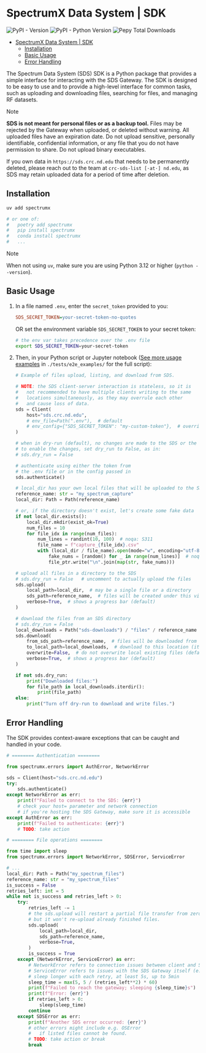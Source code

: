 # SpectrumX Data System | SDK

![PyPI - Version](https://img.shields.io/pypi/v/spectrumx)
![PyPI - Python Version](https://img.shields.io/pypi/pyversions/spectrumx)
![Pepy Total Downloads](https://img.shields.io/pepy/dt/spectrumx)

+ [SpectrumX Data System | SDK](#spectrumx-data-system--sdk)
    + [Installation](#installation)
    + [Basic Usage](#basic-usage)
    + [Error Handling](#error-handling)

The Spectrum Data System (SDS) SDK is a Python package that provides a simple interface for interacting with the SDS Gateway. The SDK is designed to be easy to use and to provide a high-level interface for common tasks, such as uploading and downloading files, searching for files, and managing RF datasets.

> [!NOTE]
>
> **SDS is not meant for personal files or as a backup tool.** Files may be rejected by the Gateway when uploaded, or deleted without warning. All uploaded files have an expiration date. Do not upload sensitive, personally identifiable, confidential information, or any file that you do not have permission to share. Do not upload binary executables.
>
> If you own data in `https://sds.crc.nd.edu` that needs to be permanently deleted, please reach out to the team at `crc-sds-list [·at·] nd.edu`, as SDS may retain uploaded data for a period of time after deletion.

## Installation

```bash
uv add spectrumx

# or one of:
#   poetry add spectrumx
#   pip install spectrumx
#   conda install spectrumx
#   ...
```

> [!NOTE]
> When not using `uv`, make sure you are using Python 3.12 or higher (`python --version`).

## Basic Usage

1. In a file named `.env`, enter the `secret_token` provided to you:

    ```ini
    SDS_SECRET_TOKEN=your-secret-token-no-quotes
    ```

    OR set the environment variable `SDS_SECRET_TOKEN` to your secret token:

    ```bash
    # the env var takes precedence over the .env file
    export SDS_SECRET_TOKEN=your-secret-token
    ```

2. Then, in your Python script or Jupyter notebook ([See more usage examples](./tests/e2e_examples/check_build_acceptance.py) in `./tests/e2e_examples/` for the full script):

    ```python
    # Example of files upload, listing, and download from SDS.

    # NOTE: the SDS client-server interaction is stateless, so it is
    #   not recommended to have multiple clients writing to the same
    #   locations simultaneously, as they may overrule each other
    #   and cause loss of data.
    sds = Client(
        host="sds.crc.nd.edu",
        # env_file=Path(".env"),  # default
        # env_config={"SDS_SECRET_TOKEN": "my-custom-token"},  # overrides
    )

    # when in dry-run (default), no changes are made to the SDS or the local filesystem
    # to enable the changes, set dry_run to False, as in:
    # sds.dry_run = False

    # authenticate using either the token from
    # the .env file or in the config passed in
    sds.authenticate()

    # local_dir has your own local files that will be uploaded to the SDS
    reference_name: str = "my_spectrum_capture"
    local_dir: Path = Path(reference_name)

    # or, if the directory doesn't exist, let's create some fake data
    if not local_dir.exists():
        local_dir.mkdir(exist_ok=True)
        num_files = 10
        for file_idx in range(num_files):
            num_lines = randint(10, 100)  # noqa: S311
            file_name = f"capture_{file_idx}.csv"
            with (local_dir / file_name).open(mode="w", encoding="utf-8") as file_ptr:
                fake_nums = [random() for _ in range(num_lines)]  # noqa: S311
                file_ptr.write("\n".join(map(str, fake_nums)))

    # upload all files in a directory to the SDS
    # sds.dry_run = False   # uncomment to actually upload the files
    sds.upload(
        local_path=local_dir,  # may be a single file or a directory
        sds_path=reference_name,  # files will be created under this virtual directory
        verbose=True,  # shows a progress bar (default)
    )

    # download the files from an SDS directory
    # sds.dry_run = False
    local_downloads = Path("sds-downloads") / "files" / reference_name
    sds.download(
        from_sds_path=reference_name,  # files will be downloaded from this virtual dir
        to_local_path=local_downloads,  # download to this location (it may be created)
        overwrite=False,  # do not overwrite local existing files (default)
        verbose=True,  # shows a progress bar (default)
    )

    if not sds.dry_run:
        print("Downloaded files:")
        for file_path in local_downloads.iterdir():
            print(file_path)
    else:
        print("Turn off dry-run to download and write files.")
    ```

## Error Handling

The SDK provides context-aware exceptions that can be caught and handled in your code.

```py
# ======== Authentication ========

from spectrumx.errors import AuthError, NetworkError

sds = Client(host="sds.crc.nd.edu")
try:
    sds.authenticate()
except NetworkError as err:
    print(f"Failed to connect to the SDS: {err}")
    # check your host= parameter and network connection
    # if you're hosting the SDS Gateway, make sure it is accessible
except AuthError as err:
    print(f"Failed to authenticate: {err}")
    # TODO: take action

# ======== File operations ========

from time import sleep
from spectrumx.errors import NetworkError, SDSError, ServiceError

# ...
local_dir: Path = Path("my_spectrum_files")
reference_name: str = "my_spectrum_files"
is_success = False
retries_left: int = 5
while not is_success and retries_left > 0:
    try:
        retries_left -= 1
        # the sds.upload will restart a partial file transfer from zero,
        # but it won't re-upload already finished files.
        sds.upload(
            local_path=local_dir,
            sds_path=reference_name,
            verbose=True,
        )
        is_success = True
    except (NetworkError, ServiceError) as err:
        # NetworkError refers to connection issues between client and SDS Gateway
        # ServiceError refers to issues with the SDS Gateway itself (e.g. HTTP 500)
        # sleep longer with each retry, at least 5s, up to 5min
        sleep_time = max(5, 5 / (retries_left**2) * 60)
        print(f"Failed to reach the gateway; sleeping {sleep_time}s")
        print(f"Error: {err}")
        if retries_left > 0:
            sleep(sleep_time)
        continue
    except SDSError as err:
        print(f"Another SDS error occurred: {err}")
        # other errors might include e.g. OSError
        #   if listed files cannot be found.
        # TODO: take action or break
        break
```
